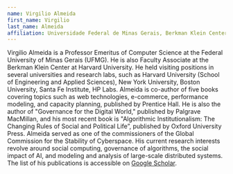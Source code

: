 ```yaml
---
name: Virgilio Almeida
first_name: Virgilio
last_name: Almeida
affiliation: Universidade Federal de Minas Gerais, Berkman Klein Center at Harvard University
---
```

Virgilio Almeida is a  Professor Emeritus of Computer Science at the Federal University of Minas Gerais (UFMG). He is also Faculty Associate at the Berkman Klein Center at Harvard University.  He held visiting positions in several universities and research labs, such as Harvard University (School of Engineering and Applied Sciences), New York University, Boston University, Santa Fe Institute, HP Labs.  Almeida is co-author of five books covering topics such as web technologies, e-commerce, performance modeling, and capacity planning, published by Prentice Hall. He is also the author of "Governance for the Digital World," published by Palgrave MacMillan, and his most recent book is "Algorithmic Institutionalism: The Changing Rules of Social and Political Life”, published by Oxford University Press. Almeida served as one of the commissioners of the Global Commission for the Stability of Cyberspace. His current research interests revolve around social computing, governance of algorithms, the social impact of AI, and modeling and analysis of large-scale distributed systems. The list of his publications is accessible on [Google Scholar](https://scholar.google.com/citations?user=sPKpIPwAAAAJ&hl=en&oi=ao).
